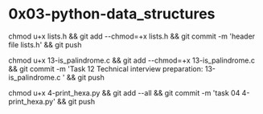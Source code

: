 # 0x03-python-data_structures

chmod u+x lists.h && git add --chmod=+x lists.h && git commit -m 'header file lists.h' && git push


chmod u+x 13-is_palindrome.c  && git add --chmod=+x 13-is_palindrome.c  && git commit -m 'Task 12  Technical interview preparation: 13-is_palindrome.c ' && git push

chmod u+x 4-print_hexa.py && git add --all && git commit -m 'task 04 4-print_hexa.py' && git push
